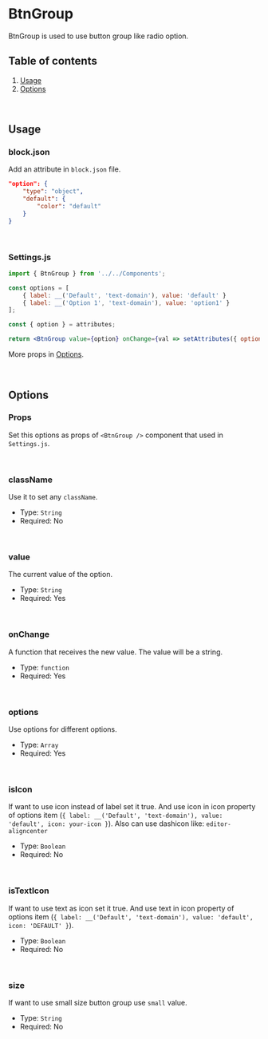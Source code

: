 # BtnGroup

BtnGroup is used to use button group like radio option.


## Table of contents

1. [Usage](#usage)
2. [Options](#options)

<br />

## Usage

### block.json
Add an attribute in `block.json` file.

```json
"option": {
	"type": "object",
	"default": {
		"color": "default"
	}
}
```

<br />

### Settings.js

```jsx
import { BtnGroup } from '../../Components';

const options = [
	{ label: __('Default', 'text-domain'), value: 'default' }
	{ label: __('Option 1', 'text-domain'), value: 'option1' }
];

const { option } = attributes;

return <BtnGroup value={option} onChange={val => setAttributes({ option: val })} options={options} />
```

More props in [Options](#options).

<br />

## Options
### Props
Set this options as props of `<BtnGroup />` component that used in `Settings.js`.

<br />

### className

Use it to set any `className`.

- Type: `String`
- Required: No

<br />

### value

The current value of the option.

- Type: `String`
- Required: Yes

<br />

### onChange

A function that receives the new value. The value will be a string.

- Type: `function`
- Required: Yes

<br />

### options

Use options for different options.

- Type: `Array`
- Required: Yes

<br />

### isIcon

If want to use icon instead of label set it true. And use icon in icon property of options item (`{ label: __('Default', 'text-domain'), value: 'default', icon: your-icon }`).
Also can use dashicon like: `editor-aligncenter`

- Type: `Boolean`
- Required: No

<br />

### isTextIcon

If want to use text as icon set it true. And use text in icon property of options item (`{ label: __('Default', 'text-domain'), value: 'default', icon: 'DEFAULT' }`).

- Type: `Boolean`
- Required: No

<br />

### size

If want to use small size button group use `small` value.

- Type: `String`
- Required: No